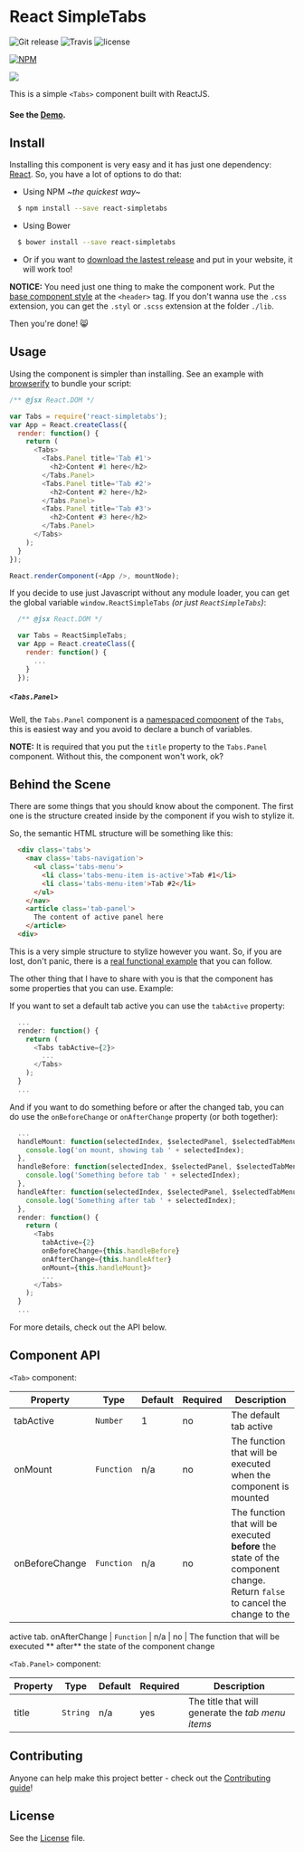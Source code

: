# React SimpleTabs

![Git release](http://img.shields.io/github/release/pedronauck/react-simpletabs.svg?style=flat) ![Travis](http://img.shields.io/travis/pedronauck/react-simpletabs.svg?style=flat) ![license](http://img.shields.io/npm/l/react-simpletabs.svg?style=flat)

[![NPM](https://nodei.co/npm/react-simpletabs.png)](https://nodei.co/npm/react-simpletabs/)

![](http://f.cl.ly/items/25263r432i1W2U3p3b2m/react-simplestabs-screenshot.png)

This is a simple `<Tabs>` component built with ReactJS.

#### See the [Demo](http://embed.plnkr.co/p6YVUK/preview).

## Install

Installing this component is very easy and it has just one dependency: [React](http://facebook.github.io/react/downloads.html). So, you have a lot of options to do that:

- Using NPM *~the quickest way~*
```bash
  $ npm install --save react-simpletabs
```

- Using Bower
```bash
  $ bower install --save react-simpletabs
```

- Or if you want to [download the lastest release](https://github.com/pedronauck/react-simpletabs/archive/v0.4.2.zip) and put in your website, it will work too!

**NOTICE:** You need just one thing to make the component work. Put the [base component style](./dist/react-simpletabs.css) at the `<header>` tag. If you don't wanna use the `.css` extension, you can get the `.styl` or `.scss` extension at the folder `./lib`.

Then you're done! :smile_cat:

## Usage

Using the component is simpler than installing. See an example with [browserify](http://truongtx.me/2014/07/18/using-reactjs-with-browserify-and-gulp/) to bundle your script:

```javascript
/** @jsx React.DOM */

var Tabs = require('react-simpletabs');
var App = React.createClass({
  render: function() {
    return (
      <Tabs>
        <Tabs.Panel title='Tab #1'>
          <h2>Content #1 here</h2>
        </Tabs.Panel>
        <Tabs.Panel title='Tab #2'>
          <h2>Content #2 here</h2>
        </Tabs.Panel>
        <Tabs.Panel title='Tab #3'>
          <h2>Content #3 here</h2>
        </Tabs.Panel>
      </Tabs>
    );
  }
});

React.renderComponent(<App />, mountNode);
```

If you decide to use just Javascript without any module loader, you can get the global variable `window.ReactSimpleTabs` *(or just `ReactSimpleTabs`)*:

```javascript
  /** @jsx React.DOM */

  var Tabs = ReactSimpleTabs;
  var App = React.createClass({
    render: function() {
      ...
    }
  });
```

##### `<Tabs.Panel>`

Well, the `Tabs.Panel` component is a [namespaced component](http://facebook.github.io/react/blog/2014/07/17/react-v0.11.html#jsx) of the `Tabs`, this is easiest way and you avoid to declare a bunch of variables.

**NOTE:** It is required that you put the `title` property to the `Tabs.Panel` component. Without this, the component won't work, ok?

## Behind the Scene

There are some things that you should know about the component. The first one is the structure created inside by the component if you wish to stylize it.

So, the semantic HTML structure will be something like this:

```html
  <div class='tabs'>
    <nav class='tabs-navigation'>
      <ul class='tabs-menu'>
        <li class='tabs-menu-item is-active'>Tab #1</li>
        <li class='tabs-menu-item'>Tab #2</li>
      </ul>
    </nav>
    <article class='tab-panel'>
      The content of active panel here
    </article>
  <div>
```

This is a very simple structure to stylize however you want. So, if you are lost, don't panic, there is a [real functional example](/example) that you can follow.

The other thing that I have to share with you is that the component has some properties that you can use. Example:

If you want to set a default tab active you can use the `tabActive` property:

```javascript
  ...
  render: function() {
    return (
      <Tabs tabActive={2}>
        ...
      </Tabs>
    );
  }
  ...
```

And if you want to do something before or after the changed tab, you can do use the `onBeforeChange` or `onAfterChange` property (or both together):

```javascript
  ...
  handleMount: function(selectedIndex, $selectedPanel, $selectedTabMenu) {
    console.log('on mount, showing tab ' + selectedIndex);
  },
  handleBefore: function(selectedIndex, $selectedPanel, $selectedTabMenu) {
    console.log('Something before tab ' + selectedIndex);
  },
  handleAfter: function(selectedIndex, $selectedPanel, $selectedTabMenu) {
    console.log('Something after tab ' + selectedIndex);
  },
  render: function() {
    return (
      <Tabs
        tabActive={2}
        onBeforeChange={this.handleBefore}
        onAfterChange={this.handleAfter}
        onMount={this.handleMount}>
        ...
      </Tabs>
    );
  }
  ...
```

For more details, check out the API below.

## Component API

`<Tab>` component:

Property | Type | Default | Required | Description
-------- | ---- | ------- | -------- |-----------
tabActive | `Number` | 1 | no | The default tab active
onMount | `Function` | n/a | no | The function that will be executed when the component is mounted
onBeforeChange | `Function` | n/a | no | The function that will be executed **before** the state of the component change. Return `false` to cancel the change to the
active tab.
onAfterChange | `Function` | n/a | no | The function that will be executed **
after** the state of the component change

`<Tab.Panel>` component:

Property | Type | Default | Required | Description
-------- | ---- | ------- | -------- |-----------
title | `String` | n/a | yes | The title that will generate the *tab menu items*

## Contributing

Anyone can help make this project better - check out the [Contributing guide](CONTRIBUTING.md)!

## License

See the [License](LICENSE) file.
